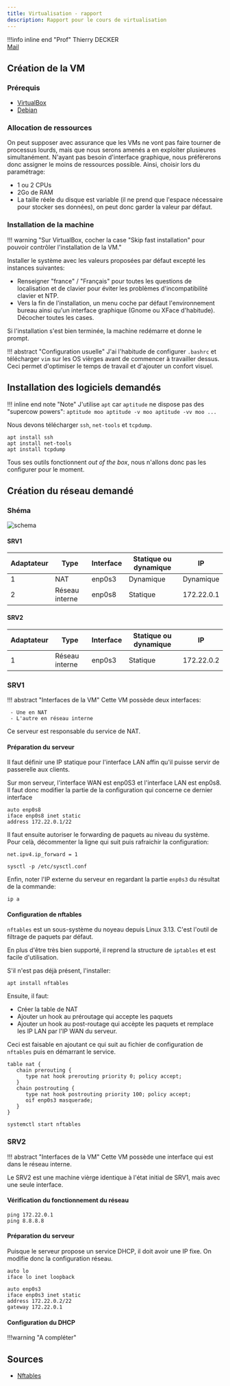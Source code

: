 ```yaml
---
title: Virtualisation - rapport
description: Rapport pour le cours de virtualisation
---
```


!!!info inline end "Prof"
    Thierry DECKER<br>
    [Mail](mailto:mail@thierry!-decher.com)

## Création de la VM

### Prérequis

 - [VirtualBox](https://www.virtualbox.org/wiki/Downloads)
 - [Debian](https://www.debian.org/download)

### Allocation de ressources

On peut supposer avec assurance que les VMs ne vont pas faire tourner de processus lourds, mais que nous serons amenés a en exploiter plusieures simultanément.
N'ayant pas besoin d'interface graphique, nous préfèrerons donc assigner le moins de ressources possible.
Ainsi, choisir lors du paramétrage:

 - 1 ou 2 CPUs
 - 2Go de RAM
 - La taille réele du disque est variable (il ne prend que l'espace nécessaire pour stocker ses données), on peut donc garder la valeur par défaut.

### Installation de la machine

!!! warning "Sur VirtualBox, cocher la case "Skip fast installation" pour pouvoir contrôler l'installation de la VM."

Installer le système avec les valeurs proposées par défaut excepté les instances suivantes:
 - Renseigner "france" / "Français" pour toutes les questions de localisation et de clavier pour éviter les problèmes d'incompatibilité clavier et NTP.
 - Vers la fin de l'installation, un menu coche par défaut l'environnement bureau ainsi qu'un interface graphique (Gnome ou XFace d'habitude). Décocher toutes les cases.

Si l'installation s'est bien terminée, la machine redémarre et donne le prompt.

!!! abstract "Configuration usuelle"
    J'ai l'habitude de configurer `.bashrc` et télécharger `vim` sur les OS vièrges avant de commencer à travailler dessus.
    Ceci permet d'optimiser le temps de travail et d'ajouter un confort visuel.

## Installation des logiciels demandés

!!! inline end note "Note"
    J'utilise `apt` car `aptitude` ne dispose pas des "supercow powers":
    ```
    aptitude moo
    aptitude -v moo
    aptitude -vv moo
    ...
    ```

Nous devons télécharger `ssh`, `net-tools` et `tcpdump`.

```
apt install ssh
apt install net-tools
apt install tcpdump
```

Tous ses outils fonctionnent *out of the box*, nous n'allons donc pas les configurer pour le moment.

## Création du réseau demandé

### Shéma

![schema](schema.png)

#### SRV1

| Adaptateur | Type | Interface | Statique ou dynamique | IP |
|---|---|---|---|---|
| 1 | NAT | enp0s3 | Dynamique | Dynamique |
| 2 | Réseau interne | enp0s8 | Statique | 172.22.0.1 |

#### SRV2

| Adaptateur | Type | Interface | Statique ou dynamique | IP |
|---|---|---|---|---|
| 1 | Réseau interne | enp0s3 | Statique | 172.22.0.2 |

### SRV1

!!! abstract "Interfaces de la VM"
    Cette VM possède deux interfaces:

     - Une en NAT
     - L'autre en réseau interne

Ce serveur est responsable du service de NAT.

#### Préparation du serveur

Il faut définir une IP statique pour l'interface LAN affin qu'il puisse servir de passerelle aux clients.

Sur mon serveur, l'interface WAN est enp0S3 et l'interface LAN est enp0s8.
Il faut donc modifier la partie de la configuration qui concerne ce dernier interface

```title="/etc/network/interfaces - partie relative à enp0s8"
auto enp0s8
iface enp0s8 inet static
address 172.22.0.1/22
```

Il faut ensuite autoriser le forwarding de paquets au niveau du système.<br>
Pour celà, décommenter la ligne qui suit puis rafraichir la configuration:

```title="/etc/sysctl.conf" linenums="28"
net.ipv4.ip_forward = 1
```
```
sysctl -p /etc/sysctl.conf
```

Enfin, noter l'IP externe du serveur en regardant la partie `enp0s3` du résultat de la commande:

```
ip a
```

#### Configuration de nftables

`nftables` est un sous-système du noyeau depuis Linux 3.13. C'est l'outil de filtrage de paquets par défaut.

En plus d'être très bien supporté, il reprend la structure de `iptables` et est facile d'utilisation.

S'il n'est pas déjà présent, l'installer:

```
apt install nftables
```

Ensuite, il faut:

 - Créer la table de NAT
 - Ajouter un hook au préroutage qui accepte les paquets
 - Ajouter un hook au post-routage qui accèpte les paquets et remplace les IP LAN par l'IP WAN du serveur.

Ceci est faisable en ajoutant ce qui suit au fichier de configuration de `nftables` puis en démarrant le service.

```title="A la suite de /etc/nftables.conf" linenums="17"
table nat {
   chain prerouting {
      type nat hook prerouting priority 0; policy accept;
   }
   chain postrouting {
      type nat hook postrouting priority 100; policy accept;
      oif enp0s3 masquerade;
   }
}
```
```
systemctl start nftables
```


### SRV2

!!! abstract "Interfaces de la VM"
    Cette VM possède une interface qui est dans le réseau interne.

Le SRV2 est une machine vièrge identique à l'état initial de SRV1, mais avec une seule interface.

#### Vérification du fonctionnement du réseau

```
ping 172.22.0.1
ping 8.8.8.8
```

#### Préparation du serveur

Puisque le serveur propose un service DHCP, il doit avoir une IP fixe.
On modifie donc la configuration réseau.

```title="/etc/network/interfaces" linenums="1"
auto lo
iface lo inet loopback

auto enp0s3
iface enp0s3 inet static
address 172.22.0.2/22
gateway 172.22.0.1
```

#### Configuration du DHCP

!!!warning "A compléter"

## Sources

 - [Nftables](https://wiki.nftables.org/wiki-nftables/index.php/Performing_Network_Address_Translation_(NAT))
